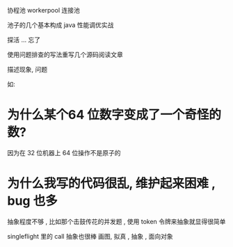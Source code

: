 协程池
workerpool
连接池

池子的几个基本构成 java 性能调优实战

探活
... 忘了

使用问题排查的写法重写几个源码阅读文章

描述现象, 问题

如:

# 为什么某个64 位数字变成了一个奇怪的数?
因为在 32 位机器上 64 位操作不是原子的

# 为什么我写的代码很乱, 维护起来困难 , bug 也多

抽象程度不够 , 比如那个击鼓传花的并发题 , 使用 token 令牌来抽象就显得很简单

singleflight 里的 call 抽象也很棒
画图, 拟真 , 抽象 , 面向对象